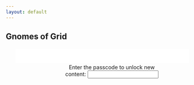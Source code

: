 ```yaml
---
layout: default
---
```


<style>
.boxx form{
  text-align:center;
	position: relative; 
	top:40px;
  max-width:60%;
  margin-left: auto;
  margin-right: auto;
  padding: 0 0 0 50px;
}
.boxx div{
  text-align:center;
	position:relative;
	top:41px;  
}
.boxx {
	width:90%;
	height: auto !important;
	min-height:min-content+40px;
	background:#FFF;
	margin:20px auto;
  background-image: url('images/Gnome.png');
  background-repeat: no-repeat;
  background-attachment: relative;
  background-position: 5% 50%;
}


/*==================================================
 * Effect 7
 * ===============================================*/
.effect7
{
  	position:relative;
    -webkit-box-shadow:0 1px 4px rgba(0, 0, 0, 0.3), 0 0 40px rgba(0, 0, 0, 0.1) inset;
       -moz-box-shadow:0 1px 4px rgba(0, 0, 0, 0.3), 0 0 40px rgba(0, 0, 0, 0.1) inset;
            box-shadow:0 1px 4px rgba(0, 0, 0, 0.3), 0 0 40px rgba(0, 0, 0, 0.1) inset;
}
.effect7:before, .effect7:after
{
	content:"";
    position:absolute;
    z-index:-1;
    -webkit-box-shadow:0 0 20px rgba(0,0,0,0.8);
    -moz-box-shadow:0 0 20px rgba(0,0,0,0.8);
    box-shadow:0 0 20px rgba(0,0,0,0.8);
    top:0;
    bottom:0;
    left:10px;
    right:10px;
    -moz-border-radius:100px / 10px;
    border-radius:100px / 10px;
}
.effect7:after
{
	right:10px;
    left:auto;
    -webkit-transform:skew(8deg) rotate(3deg);
       -moz-transform:skew(8deg) rotate(3deg);
        -ms-transform:skew(8deg) rotate(3deg);
         -o-transform:skew(8deg) rotate(3deg);
            transform:skew(8deg) rotate(3deg);
}
</style>


<!-- Banner -->
<section id="banner">
    <div class="inner">
        <h2>Gnomes of Grid</h2>
    </div>
</section>
<section id="main" class="wrapper style1">

<script type="text/javascript" src="http://code.jquery.com/jquery-1.6.2.js"></script>
<script type='text/javascript'>//<![CDATA[
$(window).load(function(){
$('#pwd').keyup(function(){
    if($(this).val() == 'smelly jelly bean')
       $('#content').show(); 
});
});//]]> 

</script>

<div class="container">
<div class="boxx">

<form>
    Enter the passcode to unlock new content:
    <input id="pwd" type="text" name="pwd" />
</form>
<div id="content" style="display:none;">
    testing 123
</div>  
  
</div>
</div>

</section>
